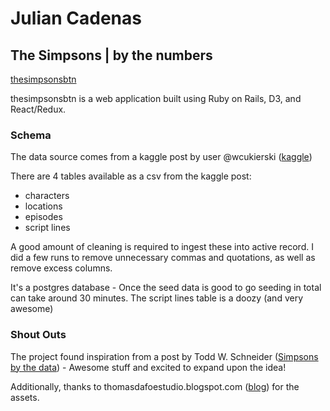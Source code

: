 # Julian Cadenas
## The Simpsons | by the numbers

[thesimpsonsbtn][simpsonsbtn]

thesimpsonsbtn is a web application built using Ruby on Rails, D3, and React/Redux.

[simpsonsbtn]: https://www.thesimpsonsbtn.com/#/
[kaggle]: https://www.kaggle.com/wcukierski/the-simpsons-by-the-data
[todd]: http://toddwschneider.com/posts/the-simpsons-by-the-data/
[dafoe]: http://thomasdafoestudio.blogspot.com/2016/05/the-simpsons-characters-png-pack.html

### Schema

The data source comes from a kaggle post by user @wcukierski ([kaggle][kaggle])

There are 4 tables available as a csv from the kaggle post:
- characters
- locations
- episodes
- script lines

A good amount of cleaning is required to ingest these into active record. I did a few runs to remove unnecessary commas and quotations, as well as remove excess columns.

It's a postgres database - Once the seed data is good to go seeding in total can take around 30 minutes.  The script lines table is a doozy (and very awesome)

### Shout Outs

The project found inspiration from a post by Todd W. Schneider ([Simpsons by the data][todd]) - Awesome stuff and excited to expand upon the idea!

Additionally, thanks to thomasdafoestudio.blogspot.com ([blog][dafoe]) for the assets.

